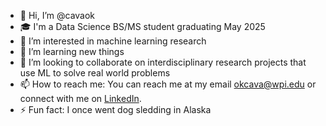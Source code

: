 - 👋 Hi, I’m @cavaok
- 🎓 I'm a Data Science BS/MS student graduating May 2025
- 👀 I’m interested in machine learning research
- 🌱 I’m learning new things
- 💞️ I’m looking to collaborate on interdisciplinary research projects that use ML to solve real world problems
- 📫 How to reach me: You can reach me at my email okcava@wpi.edu or connect with me on [LinkedIn](https://linkedin.com/in/cavaok).
- ⚡ Fun fact: I once went dog sledding in Alaska

<!---
cavaok/cavaok is a ✨ special ✨ repository because its `README.md` (this file) appears on your GitHub profile.
You can click the Preview link to take a look at your changes.
--->
